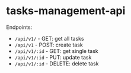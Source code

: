 # tasks-management-api

Endpoints:

* `/api/v1/` - GET: get all tasks
* `/api/v1` - POST: create task
* `/api/v1/:id` - GET: get single task
* `/api/v1/:id` - PUT: update task
* `/api/v1/:id` - DELETE: delete task
